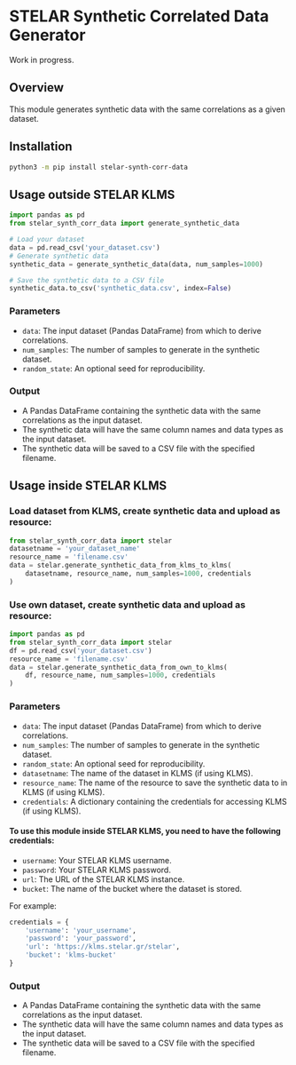 # STELAR Synthetic Correlated Data Generator

Work in progress.

## Overview
This module generates synthetic data with the same correlations as a given dataset.

## Installation
```bash
python3 -m pip install stelar-synth-corr-data
```
## Usage outside STELAR KLMS
```python
import pandas as pd
from stelar_synth_corr_data import generate_synthetic_data

# Load your dataset
data = pd.read_csv('your_dataset.csv')
# Generate synthetic data
synthetic_data = generate_synthetic_data(data, num_samples=1000)

# Save the synthetic data to a CSV file
synthetic_data.to_csv('synthetic_data.csv', index=False)
```

### Parameters
- `data`: The input dataset (Pandas DataFrame) from which to derive correlations.
- `num_samples`: The number of samples to generate in the synthetic dataset.
- `random_state`: An optional seed for reproducibility.

### Output
- A Pandas DataFrame containing the synthetic data with the same correlations as the input dataset.
- The synthetic data will have the same column names and data types as the input dataset.
- The synthetic data will be saved to a CSV file with the specified filename.


## Usage inside STELAR KLMS


### Load dataset from KLMS, create synthetic data and upload as resource:
```python
from stelar_synth_corr_data import stelar
datasetname = 'your_dataset_name'
resource_name = 'filename.csv'
data = stelar.generate_synthetic_data_from_klms_to_klms(
    datasetname, resource_name, num_samples=1000, credentials
)
```

### Use own dataset, create synthetic data and upload as resource:
```python
import pandas as pd
from stelar_synth_corr_data import stelar
df = pd.read_csv('your_dataset.csv')
resource_name = 'filename.csv'
data = stelar.generate_synthetic_data_from_own_to_klms(
    df, resource_name, num_samples=1000, credentials
)
```

### Parameters
- `data`: The input dataset (Pandas DataFrame) from which to derive correlations.
- `num_samples`: The number of samples to generate in the synthetic dataset.
- `random_state`: An optional seed for reproducibility.
- `datasetname`: The name of the dataset in KLMS (if using KLMS).
- `resource_name`: The name of the resource to save the synthetic data to in KLMS (if using KLMS).
- `credentials`: A dictionary containing the credentials for accessing KLMS (if using KLMS).

#### To use this module inside STELAR KLMS, you need to have the following credentials:
- `username`: Your STELAR KLMS username.
- `password`: Your STELAR KLMS password.
- `url`: The URL of the STELAR KLMS instance.
- `bucket`: The name of the bucket where the dataset is stored.

For example:
```python
credentials = {
    'username': 'your_username',
    'password': 'your_password',
    'url': 'https://klms.stelar.gr/stelar',
    'bucket': 'klms-bucket'
}
```

### Output
- A Pandas DataFrame containing the synthetic data with the same correlations as the input dataset.
- The synthetic data will have the same column names and data types as the input dataset.
- The synthetic data will be saved to a CSV file with the specified filename.


